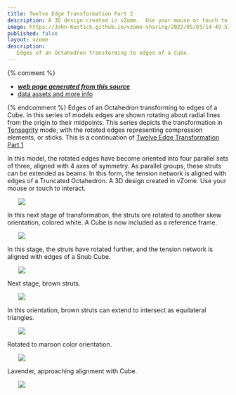 ```yaml
---
title: Twelve Edge Transformation Part 2
description: A 3D design created in vZome.  Use your mouse or touch to interact.
image: https://John-Kostick.github.io/vzome-sharing/2022/05/03/14-49-57-Cube-to-yellow-6/Cube-to-yellow-6.png
published: false
layout: vzome
description:
   Edges of an Octahedron transforming to edges of a Cube.
---
```


{% comment %}
 - [***web page generated from this source***](<https://John-Kostick.github.io/vzome-sharing/2022/05/03/Cube-to-yellow-6-14-49-57.html>)
 - [data assets and more info](<https://github.com/John-Kostick/vzome-sharing/tree/main/2022/05/03/14-49-57-Cube-to-yellow-6/>)
 
{% endcomment %}
  Edges of an Octahedron transforming to edges of a Cube. In this series of models edges are shown rotating about radial lines from the origin to their midpoints. This series depicts the transformation in [Tensegrity](https://en.wikipedia.org/wiki/Tensegrity) mode, with the rotated edges representing compression elements, or sticks. This is a continuation of [Twelve Edge Transformation Part 1](https://john-kostick.github.io/vzome-sharing/2022/05/03/Twelve-Edge-Transformation-14-00-49.html)
  
In this model, the rotated edges have become oriented into four parallel sets of three, aligned with 4 axes of symmetry.  As parallel groups, these struts can be extended as beams. In this form, the tension network is aligned with edges of a Truncated Octahedron.
A 3D design created in vZome.  Use your mouse or touch to interact.

<vzome-viewer style="width: 87%; height: 60vh; margin: 5%"
       src="https://John-Kostick.github.io/vzome-sharing/2022/05/03/14-49-57-Cube-to-yellow-6/Cube-to-yellow-6.vZome" >
  <img src="https://John-Kostick.github.io/vzome-sharing/2022/05/03/14-49-57-Cube-to-yellow-6/Cube-to-yellow-6.png" />
</vzome-viewer>

In this next stage of transformation, the struts ore rotated to another skew orientation, colored white.  A Cube is now included as a reference frame.  

<vzome-viewer style="width: 87%; height: 60vh; margin: 5%"
      src="https://John-Kostick.github.io/vzome-sharing/2022/05/03/14-50-20-Cube-white-5/Cube-white-5.vZome" >
 <img src="https://John-Kostick.github.io/vzome-sharing/2022/05/03/14-50-20-Cube-white-5/Cube-white-5.png" />
</vzome-viewer>

In this stage, the struts have rotated further, and the tension network is aligned with edges of a Snub Cube.

<vzome-viewer style="width: 87%; height: 60vh; margin: 5%"
      src="https://John-Kostick.github.io/vzome-sharing/2022/05/03/14-06-41-Snub-Cube-Tensegrity-+-cube-4.5/Snub-Cube-Tensegrity-+-cube-4.5.vZome" >
 <img src="https://John-Kostick.github.io/vzome-sharing/2022/05/03/14-06-41-Snub-Cube-Tensegrity-+-cube-4.5/Snub-Cube-Tensegrity-+-cube-4.5.png" />
</vzome-viewer>

Next stage, brown struts.

<vzome-viewer style="width: 87%; height: 60vh; margin: 5%"
      src="https://John-Kostick.github.io/vzome-sharing/2022/05/03/14-51-11-Cube-Brown-3/Cube-Brown-3.vZome" >
 <img src="https://John-Kostick.github.io/vzome-sharing/2022/05/03/14-51-11-Cube-Brown-3/Cube-Brown-3.png" />
</vzome-viewer>

In this orientation, brown struts can extend to intersect as equilateral triangles.

<vzome-viewer style="width: 87%; height: 60vh; margin: 5%"
      src="https://John-Kostick.github.io/vzome-sharing/2022/05/03/14-50-49-Cube-Brown-triangles-4/Cube-Brown-triangles-4.vZome" >
 <img src="https://John-Kostick.github.io/vzome-sharing/2022/05/03/14-50-49-Cube-Brown-triangles-4/Cube-Brown-triangles-4.png" />
</vzome-viewer>

Rotated to maroon color orientation.

<vzome-viewer style="width: 87%; height: 60vh; margin: 5%"
      src="https://John-Kostick.github.io/vzome-sharing/2022/05/03/14-52-01-Cube-to-Maroon-2/Cube-to-Maroon-2.vZome" >
 <img src="https://John-Kostick.github.io/vzome-sharing/2022/05/03/14-52-01-Cube-to-Maroon-2/Cube-to-Maroon-2.png" />
</vzome-viewer>

Lavender, approaching alignment with Cube.

<vzome-viewer style="width: 87%; height: 60vh; margin: 5%"
      src="https://John-Kostick.github.io/vzome-sharing/2022/05/03/14-52-24-Cube-to-Lavender-1/Cube-to-Lavender-1.vZome" >
 <img src="https://John-Kostick.github.io/vzome-sharing/2022/05/03/14-52-24-Cube-to-Lavender-1/Cube-to-Lavender-1.png" />
</vzome-viewer>

